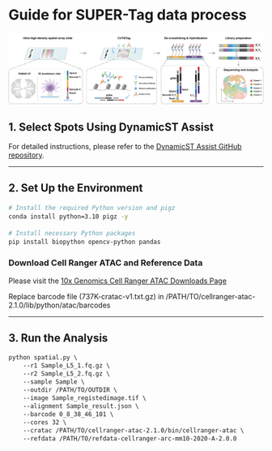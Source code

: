 # Guide for SUPER-Tag data process

![SUPER-Tag pipeline](./SUPER-Tag.png)


## 1. Select Spots Using DynamicST Assist

For detailed instructions, please refer to the [DynamicST Assist GitHub repository](https://github.com/DynamicBiosystems/DynamicST-Assist).

---

## 2. Set Up the Environment

```bash
# Install the required Python version and pigz
conda install python=3.10 pigz -y

# Install necessary Python packages
pip install biopython opencv-python pandas
```

### Download Cell Ranger ATAC and Reference Data

Please visit the [10x Genomics Cell Ranger ATAC Downloads Page](https://www.10xgenomics.com/support/software/cell-ranger-atac/downloads)


Replace barcode file (737K-cratac-v1.txt.gz) in /PATH/TO/cellranger-atac-2.1.0/lib/python/atac/barcodes

---

## 3. Run the Analysis

```÷÷bash
python spatial.py \
    --r1 Sample_L5_1.fq.gz \
    --r2 Sample_L5_2.fq.gz \
    --sample Sample \
    --outdir /PATH/TO/OUTDIR \
    --image Sample_registedimage.tif \
    --alignment Sample_result.json \
    --barcode 0_8_38_46_101 \
    --cores 32 \
    --cratac /PATH/TO/cellranger-atac-2.1.0/bin/cellranger-atac \
    --refdata /PATH/TO/refdata-cellranger-arc-mm10-2020-A-2.0.0
```
